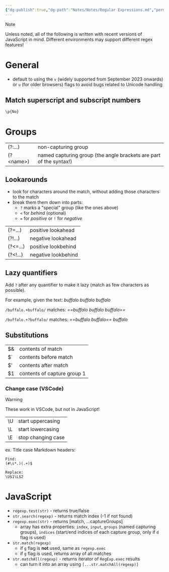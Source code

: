 ```yaml
---
{"dg-publish":true,"dg-path":"Notes/Notes/Regular Expressions.md","permalink":"/notes/notes/regular-expressions/","tags":["language/javascript"]}
---
```



> [!note]
> Unless noted, all of the following is written with recent versions of JavaScript in mind. Different environments may support different regex features!

# General

- default to using the `v` (widely supported from September 2023 onwards) or `u` (for older browsers) flags to avoid bugs related to Unicode handling

## Match superscript and subscript numbers

```regex
\p{No}
```

# Groups

|             |                                                                    |
| ----------- | ------------------------------------------------------------------ |
| (?:...)     | non-capturing group                                                |
| (?\<name\>) | named capturing group (the angle brackets are part of the syntax!) |

## Lookarounds

- look for characters around the match, without adding those characters to the match
- break them them down into parts:
    - `?` marks a "special" group (like the ones above)
    - `<` for *behind* (optional)
    - `=` for *positive* or `!` for *negative*

|          |                     |
| -------- | ------------------- |
| (?=...)  | positive lookahead  |
| (?!...)  | negative lookahead  |
| (?<=...) | positive lookbehind |
| (?<!...) | negative lookbehind |

## Lazy quantifiers

Add `?` after any quantifier to make it lazy (match as few characters as possible).

For example, given the text: *buffalo buffalo buffalo*

`/buffalo.+buffalo/` matches: *==buffalo buffalo buffalo==*

`/buffalo.+?buffalo/` matches: *==buffalo buffalo== buffalo*

## Substitutions

|     |                             |
| --- | --------------------------- |
| $&  | contents of match           |
| $\` | contents before match       |
| $'  | contents after match        |
| $1  | contents of capture group 1 |

### Change case (VSCode)

> [!warning]
> These work in VSCode, but not in JavaScript!

|     |                    |
| --- | ------------------ |
| \\U | start uppercasing  |
| \\L | start lowercasing  |
| \\E | stop changing case |

ex. Title case Markdown headers:

```regex
Find:
(#\s*.)(.+)$

Replace:
\U$1\L$2
```

# JavaScript

- `regexp.test(str)` - returns true/false
- `str.search(regexp)` - returns match index (-1 if not found)
- `regexp.exec(str)` - returns \[match, ...captureGroups\]
    - array has extra properties: `index`, `input`, `groups` (named capturing groups), `indices` (start/end indices of each capture group, only if `d` flag is used)
- `str.match(regexp)`
    - if `g` flag is **not** used, same as `regexp.exec`
    - if `g` flag is used, returns array of all matches
- `str.matchAll(regexp)` - returns iterator of `RegExp.exec` results
    - can turn it into an array using `[...str.matchAll(regexp)]`
